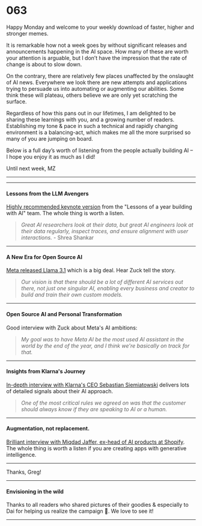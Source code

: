 # 063

Happy Monday and welcome to your weekly download of faster, higher and stronger memes.

It is remarkable how not a week goes by without significant releases and announcements happening in the AI space. How many of these are worth your attention is arguable, but I don’t have the impression that the rate of change is about to slow down.

On the contrary, there are relatively few places unaffected by the onslaught of AI news. Everywhere we look there are new attempts and applications trying to persuade us into automating or augmenting our abilities. Some think these will plateau, others believe we are only yet scratching the surface.

Regardless of how this pans out in our lifetimes, I am delighted to be sharing these learnings with you, and a growing number of readers. Establishing my tone & pace in such a technical and rapidly changing environment is a balancing-act, which makes me all the more surprised so many of you are jumping on board.

Below is a full day’s worth of listening from the people actually building AI – I hope you enjoy it as much as I did\!

Until next week,
MZ

* * *

* * *

#### Lessons from the LLM Avengers

[Highly recommended keynote version](https://youtu.be/qBHfQT3YtyY) from the "Lessons of a year building with AI" team. The whole thing is worth a listen.

> _Great AI researchers look at their data, but great AI engineers look at their data regularly, inspect traces, and ensure alignment with user interactions._ \- Shrea Shankar

* * *

#### A New Era for Open Source AI

[Meta released Llama 3.1](https://www.theverge.com/2024/7/23/24204055/meta-ai-llama-3-1-open-source-assistant-openai-chatgpt) which is a big deal. Hear Zuck tell the story.

> _Our vision is that there should be a lot of different AI services out there, not just one singular AI, enabling every business and creator to build and train their own custom models._

* * *

#### Open Source AI and Personal Transformation

Good interview with Zuck about Meta's AI ambitions:

> _My goal was to have Meta AI be the most used AI assistant in the world by the end of the year, and I think we're basically on track for that._

* * *

#### Insights from Klarna's Journey

[In-depth interview with Klarna's CEO Sebastian Siemiatowski](https://youtu.be/m3niSE-8ZvE) delivers lots of detailed signals about their AI approach.

> _One of the most critical rules we agreed on was that the customer should always know if they are speaking to AI or a human._

* * *

#### Augmentation, not replacement.

[Brilliant interview with Miqdad Jaffer, ex-head of AI products at Shopify](https://youtu.be/7KNo63Il97A). The whole thing is worth a listen if you are creating apps with generative intelligence.

* * *

Thanks, Greg\!

* * *

#### Envisioning in the wild

Thanks to all readers who shared pictures of their goodies & especially to Dai for helping us realize the campaign 🎉. We love to see it\!

* * *